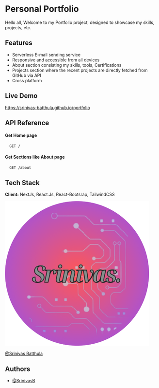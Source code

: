 
# Personal Portfolio

Hello all, Welcome to my Portfolio project, designed to showcase my skills, projects, etc.


## Features

- Serverless E-mail sending service
- Responsive and accessible from all devices
- About section consisting my skills, tools, Certifications
- Projects section where the recent projects are directly fetched from GitHub via API
- Cross platform


## Live Demo

https://srinivas-batthula.github.io/portfolio
## API Reference

#### Get Home page

```http
  GET /
```

#### Get Sections like About page

```http
  GET /about
```



## Tech Stack

**Client:**  NextJs, React.Js, React-Bootsrap, TailwindCSS


![Logo](https://github.com/srinivas-batthula/portfolio/blob/main/public/icon.png)

[@Srinivas Batthula](https://github.com/srinivas-batthula)


## Authors

- [@SrinivasB](https://www.github.com/srinivas-batthula)

